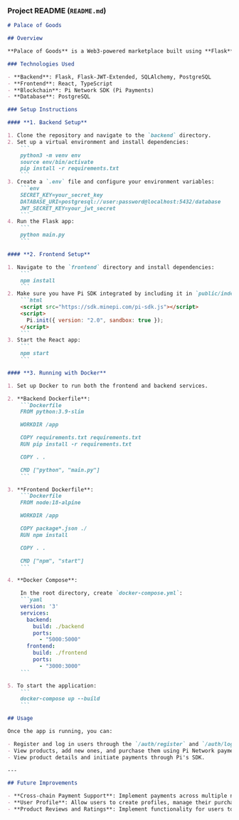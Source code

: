### **Project README (`README.md`)**

```markdown
# Palace of Goods

## Overview

**Palace of Goods** is a Web3-powered marketplace built using **Flask** for the backend, **React** for the frontend, and **Pi Network** for cryptocurrency payments and user authentication.

### Technologies Used

- **Backend**: Flask, Flask-JWT-Extended, SQLAlchemy, PostgreSQL
- **Frontend**: React, TypeScript
- **Blockchain**: Pi Network SDK (Pi Payments)
- **Database**: PostgreSQL

### Setup Instructions

#### **1. Backend Setup**

1. Clone the repository and navigate to the `backend` directory.
2. Set up a virtual environment and install dependencies:
    ```
    python3 -m venv env
    source env/bin/activate
    pip install -r requirements.txt
    ```
3. Create a `.env` file and configure your environment variables:
    ```env
    SECRET_KEY=your_secret_key
    DATABASE_URI=postgresql://user:password@localhost:5432/database
    JWT_SECRET_KEY=your_jwt_secret
    ```
4. Run the Flask app:
    ```
    python main.py
    ```

#### **2. Frontend Setup**

1. Navigate to the `frontend` directory and install dependencies:
    ```
    npm install
    ```
2. Make sure you have Pi SDK integrated by including it in `public/index.html`:
    ```html
    <script src="https://sdk.minepi.com/pi-sdk.js"></script>
    <script>
      Pi.init({ version: "2.0", sandbox: true });
    </script>
    ```
3. Start the React app:
    ```
    npm start
    ```

#### **3. Running with Docker**

1. Set up Docker to run both the frontend and backend services.

2. **Backend Dockerfile**:
    ```Dockerfile
    FROM python:3.9-slim

    WORKDIR /app

    COPY requirements.txt requirements.txt
    RUN pip install -r requirements.txt

    COPY . .

    CMD ["python", "main.py"]
    ```

3. **Frontend Dockerfile**:
    ```Dockerfile
    FROM node:18-alpine

    WORKDIR /app

    COPY package*.json ./
    RUN npm install

    COPY . .

    CMD ["npm", "start"]
    ```

4. **Docker Compose**:

    In the root directory, create `docker-compose.yml`:
    ```yaml
    version: '3'
    services:
      backend:
        build: ./backend
        ports:
          - "5000:5000"
      frontend:
        build: ./frontend
        ports:
          - "3000:3000"
    ```

5. To start the application:
    ```
    docker-compose up --build
    ```

## Usage

Once the app is running, you can:

- Register and log in users through the `/auth/register` and `/auth/login` API endpoints.
- View products, add new ones, and purchase them using Pi Network payments on the frontend.
- View product details and initiate payments through Pi's SDK.

---

## Future Improvements

- **Cross-chain Payment Support**: Implement payments across multiple networks (Ethereum, Bitcoin, etc.) in addition to Pi Network.
- **User Profile**: Allow users to create profiles, manage their purchases, and track their transaction history.
- **Product Reviews and Ratings**: Implement functionality for users to rate and review products.